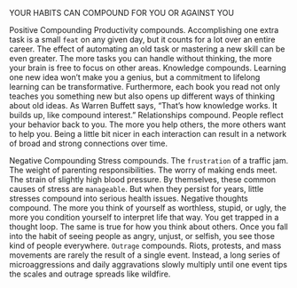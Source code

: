 YOUR HABITS CAN COMPOUND FOR YOU OR AGAINST YOU

Positive Compounding
Productivity compounds. Accomplishing one extra task is a small `feat` on any given day,
but it counts for a lot over an entire career. The effect of automating an old task or mastering
a new skill can be even greater. The more tasks you can handle without thinking, the more
your brain is free to focus on other areas.
Knowledge compounds. Learning one new idea won’t make you a genius, but a
commitment to lifelong learning can be transformative. Furthermore, each book you read not
only teaches you something new but also opens up different ways of thinking about old
ideas. As Warren Buffett says, “That’s how knowledge works. It builds up, like compound
interest.”
Relationships compound. People reflect your behavior back to you. The more you help
others, the more others want to help you. Being a little bit nicer in each interaction can result
in a network of broad and strong connections over time.

Negative Compounding
Stress compounds. The `frustration` of a traffic jam. The weight of parenting responsibilities.
The worry of making ends meet. The strain of slightly high blood pressure. By themselves,
these common causes of stress are `manageable`. But when they persist for years, little
stresses compound into serious health issues.
Negative thoughts compound. The more you think of yourself as worthless, stupid, or ugly,
the more you condition yourself to interpret life that way. You get trapped in a thought loop.
The same is true for how you think about others. Once you fall into the habit of seeing
people as angry, unjust, or selfish, you see those kind of people everywhere.
`Outrage` compounds. Riots, protests, and mass movements are rarely the result of a single
event. Instead, a long series of microaggressions and daily aggravations slowly multiply until
one event tips the scales and outrage spreads like wildfire.